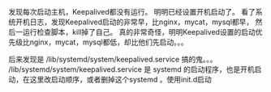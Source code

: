 发现每次启动主机，Keepalived都没有运行。
明明已经设置开机启动了。
看了系统开机日志，发现Keepalived启动的非常早，比nginx，mycat，mysql都早，
然后一运行检查脚本，kill掉了自己。
真的非常奇怪，明明Keepalived设置的启动优先级比nginx，mycat，mysql都低，却比他们先启动。。。

后来发现是 /lib/systemd/system/keepalived.service  搞的鬼。。。
/lib/systemd/system/keepalived.service 是 systemd 的启动程序，也是开机启动，在这里改启动顺序，或者删掉这个systemd 。使用init.d启动

